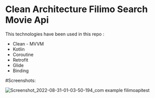 # Clean Architecture Filimo Search Movie Api

This technologies have been used in this repo : 
* Clean - MVVM 
* Kotlin 
* Coroutine
* Retrofit
* Glide
* Binding


#Screenshots:

![Screenshot_2022-08-31-01-03-50-194_com example filimoapitest](https://user-images.githubusercontent.com/38455574/187538433-3dfa5963-7f54-4c8d-934e-677f606b05c1.jpg)



